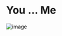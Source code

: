# You ... Me

![image](https://user-images.githubusercontent.com/113953473/219002632-e46e5aff-a591-4c98-a549-83aa92da64b0.png)
